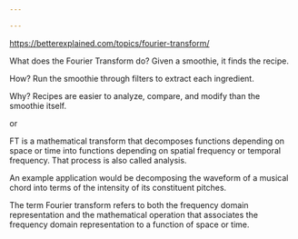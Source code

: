 ```yaml
---

---
```


<https://betterexplained.com/topics/fourier-transform/>

What does the Fourier Transform do? Given a smoothie, it finds the recipe.

How? Run the smoothie through filters to extract each ingredient.

Why? Recipes are easier to analyze, compare, and modify than the smoothie itself.


or 


FT is a mathematical transform that decomposes functions depending on space or time into functions depending on spatial frequency or temporal frequency. That process is also called analysis. 

An example application would be decomposing the waveform of a musical chord into terms of the intensity of its constituent pitches. 

The term Fourier transform refers to both the frequency domain representation and the mathematical operation that associates the frequency domain representation to a function of space or time.